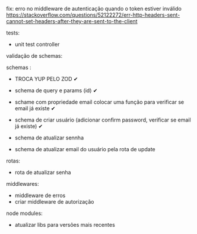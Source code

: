 fix:
erro no middleware de autenticação quando o token estiver inválido
https://stackoverflow.com/questions/52122272/err-http-headers-sent-cannot-set-headers-after-they-are-sent-to-the-client

tests:

- unit test controller

validação de schemas:

schemas :

- TROCA YUP PELO ZOD ✔
- schema de query e params (id) ✔
- schame com propriedade email colocar uma função para verificar se email já existe ✔
- schema de criar usuário (adicionar confirm password, verificar se email já existe) ✔
- schema de atualizar sennha

- schema de atualizar email do usuário pela rota de update

rotas:

- rota de atualizar senha

middlewares:

- middleware de erros
- criar middleware de autorização

node modules:

- atualizar libs para versões mais recentes
